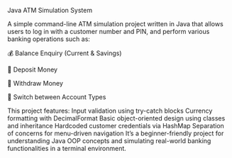 Java ATM Simulation System 

A simple command-line ATM simulation project written in Java that allows users to log in with a customer number and PIN, and perform various banking operations such as:

💰 Balance Enquiry (Current & Savings)

🏦 Deposit Money

💸 Withdraw Money

🔁 Switch between Account Types

This project features:
Input validation using try-catch blocks
Currency formatting with DecimalFormat
Basic object-oriented design using classes and inheritance
Hardcoded customer credentials via HashMap
Separation of concerns for menu-driven navigation
It’s a beginner-friendly project for understanding Java OOP concepts and simulating real-world banking functionalities in a terminal environment.

